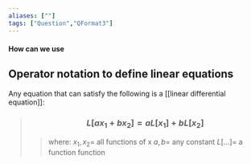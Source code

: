 ```yaml
---
aliases: [""]
tags: ["Question","QFormat3"]
---
```


#### How can we use
## Operator notation to define linear equations

Any equation that can satisfy the following is a [[linear differential equation]]:

> ### $$ L[ax_1 + bx_2] = aL[x_1] + bL[x_2] $$ 
>> where:
>> $x_1,x_2=$ all functions of x 
>> $a,b=$ any constant
>> $L[...]=$ a function function


